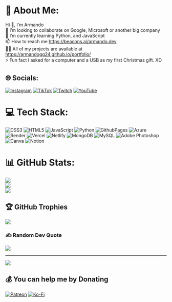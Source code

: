 # 💫 About Me:
Hi 👋, I'm Armando<br>👯 I’m looking to collaborate on Google, Microsoft or another big company<br>🌱 I’m currently learning Python, and JavaScript<br>📫 How to reach me https://beacons.ai/armando.dev<br>👨‍💻 All of my projects are available at https://armandogg24.github.io/portfolio/<br>⚡ Fun fact I asked for a computer and a USB as my first Christmas gift. XD


## 🌐 Socials:
[![Instagram](https://img.shields.io/badge/Instagram-%23E4405F.svg?logo=Instagram&logoColor=white)](https://instagram.com/deceroasenior) [![TikTok](https://img.shields.io/badge/TikTok-%23000000.svg?logo=TikTok&logoColor=white)](https://tiktok.com/@deceroasenior) [![Twitch](https://img.shields.io/badge/Twitch-%239146FF.svg?logo=Twitch&logoColor=white)](https://twitch.tv/deceroasenior) [![YouTube](https://img.shields.io/badge/YouTube-%23FF0000.svg?logo=YouTube&logoColor=white)](https://youtube.com/@UC-Vz4bxIOR7XcwIHxD2QwgQ) 

# 💻 Tech Stack:
![CSS3](https://img.shields.io/badge/css3-%231572B6.svg?style=for-the-badge&logo=css3&logoColor=white) ![HTML5](https://img.shields.io/badge/html5-%23E34F26.svg?style=for-the-badge&logo=html5&logoColor=white) ![JavaScript](https://img.shields.io/badge/javascript-%23323330.svg?style=for-the-badge&logo=javascript&logoColor=%23F7DF1E) ![Python](https://img.shields.io/badge/python-3670A0?style=for-the-badge&logo=python&logoColor=ffdd54) ![GithubPages](https://img.shields.io/badge/github%20pages-121013?style=for-the-badge&logo=github&logoColor=white) ![Azure](https://img.shields.io/badge/azure-%230072C6.svg?style=for-the-badge&logo=microsoftazure&logoColor=white) ![Render](https://img.shields.io/badge/Render-%46E3B7.svg?style=for-the-badge&logo=render&logoColor=white) ![Vercel](https://img.shields.io/badge/vercel-%23000000.svg?style=for-the-badge&logo=vercel&logoColor=white) ![Netlify](https://img.shields.io/badge/netlify-%23000000.svg?style=for-the-badge&logo=netlify&logoColor=#00C7B7) ![MongoDB](https://img.shields.io/badge/MongoDB-%234ea94b.svg?style=for-the-badge&logo=mongodb&logoColor=white) ![MySQL](https://img.shields.io/badge/mysql-4479A1.svg?style=for-the-badge&logo=mysql&logoColor=white) ![Adobe Photoshop](https://img.shields.io/badge/adobe%20photoshop-%2331A8FF.svg?style=for-the-badge&logo=adobe%20photoshop&logoColor=white) ![Canva](https://img.shields.io/badge/Canva-%2300C4CC.svg?style=for-the-badge&logo=Canva&logoColor=white) ![Notion](https://img.shields.io/badge/Notion-%23000000.svg?style=for-the-badge&logo=notion&logoColor=white)
# 📊 GitHub Stats:
![](https://github-readme-stats.vercel.app/api?username=armandogg24&theme=dark&hide_border=false&include_all_commits=true&count_private=true)<br/>
![](https://github-readme-streak-stats.herokuapp.com/?user=armandogg24&theme=dark&hide_border=false)<br/>
![](https://github-readme-stats.vercel.app/api/top-langs/?username=armandogg24&theme=dark&hide_border=false&include_all_commits=true&count_private=true&layout=compact)

## 🏆 GitHub Trophies
![](https://github-profile-trophy.vercel.app/?username=armandogg24&theme=ocean_dark&no-frame=false&no-bg=true&margin-w=4)

### ✍️ Random Dev Quote
![](https://quotes-github-readme.vercel.app/api?type=horizontal&theme=gruvbox)

---
[![](https://visitcount.itsvg.in/api?id=armandogg24&icon=0&color=1)](https://visitcount.itsvg.in)

  ## 💰 You can help me by Donating
  [![Patreon](https://img.shields.io/badge/Patreon-F96854?style=for-the-badge&logo=patreon&logoColor=white)](https://patreon.com/deceroasenior) [![Ko-Fi](https://img.shields.io/badge/Ko--fi-F16061?style=for-the-badge&logo=ko-fi&logoColor=white)](https://ko-fi.com/deceroasenior) 

  
<!-- Proudly created with GPRM ( https://gprm.itsvg.in ) -->
